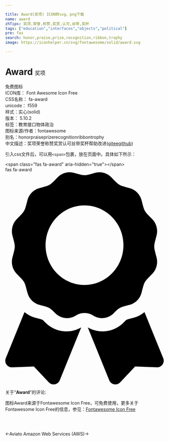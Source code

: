 ```yaml
---

title: Award(奖项) ICON转svg、png下载
name: award
zhTips: 奖项,荣誉,称赞,奖赏,认可,丝带,奖杯
tags: ["education","interfaces","objects","political"]
pre: fas
search: honor,praise,prize,recognition,ribbon,trophy
image: https://iconhelper.cn/svg/fontawesome/solid/award.svg

---
```


# Award  <small style="font-size: 60%;font-weight: 100">奖项</small>


<div class="detail-page">
<p>
<span><span class="badge-success badge">免费图标</span> </span>
<br/>
<span>
ICON库：
<span class="badge-secondary badge">Font Awesome Icon Free</span> 
</span>
<br/>
<span>
CSS名称：
<span class="badge-secondary badge">fa-award</span> 
</span>
<br/>
<span>
unicode：
<span class="badge-secondary badge">f559</span> 
<copy-btn content='f559' btn-title=""></copy-btn>
<copy-btn :content='String.fromCodePoint(parseInt("f559", 16))' btn-title="复制U"></copy-btn>
</span><br/><span>样式：<span class="badge-light badge">实心(solid)</span></span>
<br/>
<span>
版本：
<span class="badge-secondary badge">5.10.2</span> 
</span><br/><span>标签：<span class="badge-light badge"><router-link to="/tags/education.html">教育</router-link></span><span class="badge-light badge"><router-link to="/tags/interfaces.html">接口</router-link></span><span class="badge-light badge"><router-link to="/tags/objects.html">物体</router-link></span><span class="badge-light badge"><router-link to="/tags/political.html">政治</router-link></span></span>
<br/>
<span>图标来源/作者：<span class="badge-light badge">fontawesome</span></span> 
<br/>
<span>别名：<span class="badge-light badge">honor</span><span class="badge-light badge">praise</span><span class="badge-light badge">prize</span><span class="badge-light badge">recognition</span><span class="badge-light badge">ribbon</span><span class="badge-light badge">trophy</span></span><br/><span class="zh-detail">中文描述：<span class="badge-primary badge">奖项</span><span class="badge-primary badge">荣誉</span><span class="badge-primary badge">称赞</span><span class="badge-primary badge">奖赏</span><span class="badge-primary badge">认可</span><span class="badge-primary badge">丝带</span><span class="badge-primary badge">奖杯</span><span class="help-link"><span>帮助改进</span>(<a href="https://gitee.com/liuwave/icon-helper/edit/master/json/fontawesome/solid/award.json" target="_blank" rel="noopener noreferrer">gitee</a><a href="https://github.com/liuwave/icon-helper/edit/master/json/fontawesome/solid/award.json" target="_blank" rel="noopener noreferrer">github</a></span>)</span><br/>
</p>
</div>
<div class="alert alert-dark">
  <i class="fas fa-award fa-xs"></i>
  <i class="fas fa-award fa-sm"></i>
  <i class="fas fa-award fa-lg"></i>
  <i class="fas fa-award fa-2x"></i>
  <i class="fas fa-award fa-3x"></i>
  <i class="fas fa-award fa-5x"></i>
  <i class="fas fa-award fa-7x"></i>
</div>
<div>
  <p>引入css文件后，可以用<code>&lt;span&gt;</code>包裹，放在页面中。具体如下所示：    
  </p>
  <div class="alert alert-primary" style="font-size: 14px">
    &lt;span class="fas fa-award" aria-hidden="true"&gt;&lt;/span&gt;
    <copy-btn content='<span class="fas fa-award" aria-hidden="true"></span>'></copy-btn>
  </div>
  <div class="alert alert-secondary">
    <i class="fas fa-award"
    style="font-size: 24px"
    aria-hidden="true"></i> fas fa-award
    <copy-btn content="fas fa-award" btn-title="复制图标名称"></copy-btn>
  </div>
</div>
<div id="svg" class="svg-wrap">
<svg xmlns="http://www.w3.org/2000/svg" viewBox="0 0 384 512"><path d="M97.12 362.63c-8.69-8.69-4.16-6.24-25.12-11.85-9.51-2.55-17.87-7.45-25.43-13.32L1.2 448.7c-4.39 10.77 3.81 22.47 15.43 22.03l52.69-2.01L105.56 507c8 8.44 22.04 5.81 26.43-4.96l52.05-127.62c-10.84 6.04-22.87 9.58-35.31 9.58-19.5 0-37.82-7.59-51.61-21.37zM382.8 448.7l-45.37-111.24c-7.56 5.88-15.92 10.77-25.43 13.32-21.07 5.64-16.45 3.18-25.12 11.85-13.79 13.78-32.12 21.37-51.62 21.37-12.44 0-24.47-3.55-35.31-9.58L252 502.04c4.39 10.77 18.44 13.4 26.43 4.96l36.25-38.28 52.69 2.01c11.62.44 19.82-11.27 15.43-22.03zM263 340c15.28-15.55 17.03-14.21 38.79-20.14 13.89-3.79 24.75-14.84 28.47-28.98 7.48-28.4 5.54-24.97 25.95-45.75 10.17-10.35 14.14-25.44 10.42-39.58-7.47-28.38-7.48-24.42 0-52.83 3.72-14.14-.25-29.23-10.42-39.58-20.41-20.78-18.47-17.36-25.95-45.75-3.72-14.14-14.58-25.19-28.47-28.98-27.88-7.61-24.52-5.62-44.95-26.41-10.17-10.35-25-14.4-38.89-10.61-27.87 7.6-23.98 7.61-51.9 0-13.89-3.79-28.72.25-38.89 10.61-20.41 20.78-17.05 18.8-44.94 26.41-13.89 3.79-24.75 14.84-28.47 28.98-7.47 28.39-5.54 24.97-25.95 45.75-10.17 10.35-14.15 25.44-10.42 39.58 7.47 28.36 7.48 24.4 0 52.82-3.72 14.14.25 29.23 10.42 39.59 20.41 20.78 18.47 17.35 25.95 45.75 3.72 14.14 14.58 25.19 28.47 28.98C104.6 325.96 106.27 325 121 340c13.23 13.47 33.84 15.88 49.74 5.82a39.676 39.676 0 0 1 42.53 0c15.89 10.06 36.5 7.65 49.73-5.82zM97.66 175.96c0-53.03 42.24-96.02 94.34-96.02s94.34 42.99 94.34 96.02-42.24 96.02-94.34 96.02-94.34-42.99-94.34-96.02z"/></svg>
</div>
<detail full-name='fa-award'></detail>
<div class="icon-detail__container">
<p>关于“<b>Award</b>”的评论:</p>
</div>
<Vssue title="关于“Award”的评论" />    
<div><p>图标Award来源于Fontawesome Icon Free，可免费使用，更多关于  Fontawesome Icon Free的信息，参见：<a target="_blank" href="https://iconhelper.cn/fontawesome.html">Fontawesome Icon Free</a>
</p></div>

<div style="padding:2rem 0 " class="page-nav"><p class="inner"><span class="prev">←<router-link to="/icon/brands/aviato.html">Aviato</router-link></span> <span class="next"><router-link to="/icon/brands/aws.html">Amazon Web Services (AWS)</router-link>→</span></p></div>
